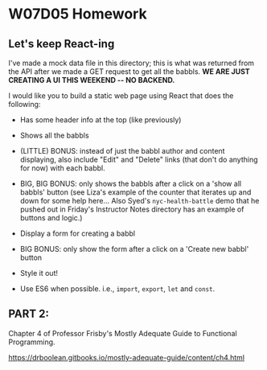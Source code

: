 # W07D05 Homework

## Let's keep React-ing

I've made a mock data file in this directory; this is what was returned from the API after
we made a GET request to get all the babbls. **WE ARE JUST CREATING A UI THIS WEEKEND -- NO BACKEND.**

I would like you to build a static web page using React that does the following:

* Has some header info at the top (like previously)

* Shows all the babbls

* (LITTLE) BONUS: instead of just the babbl author and content displaying, also include "Edit" and "Delete" links (that don't do anything for now) with each babbl.

* BIG, BIG BONUS: only shows the babbls after a click on a 'show all babbls' button (see Liza's example of the counter that iterates up and down for some help here... Also Syed's `nyc-health-battle` demo that he pushed out in Friday's Instructor Notes directory has an example of buttons and logic.)

* Display a form for creating a babbl

* BIG BONUS: only show the form after a click on a 'Create new babbl' button

* Style it out!

* Use ES6 when possible. i.e., `import`, `export`, `let` and `const`.

## PART 2:

Chapter 4 of Professor Frisby's Mostly Adequate Guide to Functional Programming.

https://drboolean.gitbooks.io/mostly-adequate-guide/content/ch4.html
